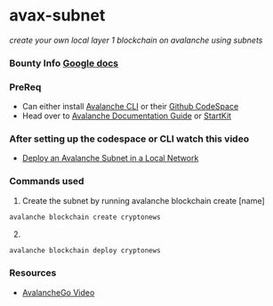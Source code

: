 # avax-subnet
_create your own local layer 1 blockchain on avalanche using subnets_
### Bounty Info [Google docs](https://docs.google.com/document/d/1xu2kziSQNr1n_hG4xohHvOtcqrEm8YbhyT1w3dQSi3s/edit?usp=sharing)

### PreReq
- Can either install [Avalanche CLI](https://docs.avax.network/tooling/guides/get-avalanche-cli) or their [Github CodeSpace](https://academy.avax.network/course/interchain-messaging/03-avalanche-starter-kit/01-avalanche-starter-kit)
- Head over to [Avalanche Documentation Guide](https://docs.avax.network/tooling/create-deploy-avalanche-l1s/create-avalanche-l1) or [StartKit](https://academy.avax.network/course/interchain-messaging/03-avalanche-starter-kit/01-avalanche-starter-kit)

### After setting up the codespace or CLI watch this video
- [Deploy an Avalanche Subnet in a Local Network](https://www.youtube.com/watch?v=aLNttgQJCvE)

### Commands used
1) Create the subnet by running avalanche blockchain create [name]
```sh
avalanche blockchain create cryptonews
```
2) 
```sh 
avalanche blockchain deploy cryptonews
```

### Resources
- [AvalancheGo Video](https://youtu.be/V84sv5RrqSY?si=l-K2stXrmnFH9glv)